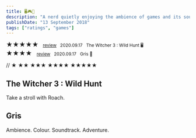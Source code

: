 ```yaml
---
title: 🖥️🎮📱
description: "A nerd quietly enjoying the ambience of games and its soundtrack. WASD, SHIFT, SPACEBAR, F, R"
publishDate: "13 September 2018"
tags: ["ratings", "games"]
---
```


<span style="font-size: 17px;">★★★★★</span> &nbsp; <span style="font-size: 12px;">
  <a href="#1">review</a> &nbsp; 2020.09.17 &nbsp; The Witcher 3 : Wild Hunt 🖥️</span>
  <br>
<span style="font-size: 17px;">★★★★  </span> &nbsp; <span style="font-size: 12px;">
  <a href="#2">review</a> &nbsp; 2020.09.17 &nbsp; Gris 📱</span>



// ★
★★
★★★
★★★★
★★★★★







<a id="1"></a>
<h2>The Witcher 3 : Wild Hunt</h2>
<p>Take a stroll with Roach.</p>

<a id="2"></a>
<h2>Gris</h2>
<p>Ambience. Colour. Soundtrack. Adventure.</p>
